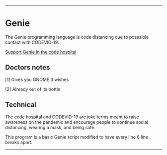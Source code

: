 
***

# Genie

The Genie programming language is code distancing due to posssible contact with CODEVID-19.

[Support Genie in the code hospital](https://github.com/seanpm2001/Code-distancing/discussions/57)

## Doctors notes

[1] Gives you GNOME 3 wishes

[2] Already out of its bottle

## Technical

The code hospital and CODEVID-19 are joke terms meant to raise awareness on the pandemic and encourage people to continue social distancing, wearing a mask, and being safe.

This program is a basic Genie script modified to have every line 6 line breaks apart.

***

